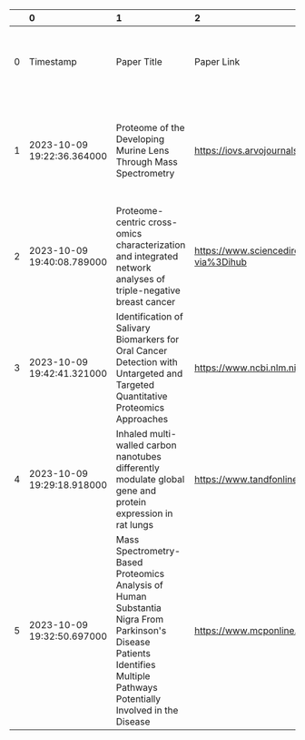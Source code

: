 |    | 0                          | 1                                                                                                                                                                        | 2                                                                              | 3        | 4             | 5                       | 6                                              | 7                          | 8                                                     | 9                                                                                                     | 10                                                    | 11                                                   | 12                                      | 13                                                                                                                                                                                                                                                                                                                                                                                                                                                                                                                     | 14                                        | 15                     | 16                                    | 17                | 18                                                                             | 19                                    | 20                                                                                                                                                                 | 21                                         | 22                                    | 23                                         | 24                                                                                                                                              | 25             | 26                       | 27      | 28             | 29        |
|---:|:---------------------------|:-------------------------------------------------------------------------------------------------------------------------------------------------------------------------|:-------------------------------------------------------------------------------|:---------|:--------------|:------------------------|:-----------------------------------------------|:---------------------------|:------------------------------------------------------|:------------------------------------------------------------------------------------------------------|:------------------------------------------------------|:-----------------------------------------------------|:----------------------------------------|:-----------------------------------------------------------------------------------------------------------------------------------------------------------------------------------------------------------------------------------------------------------------------------------------------------------------------------------------------------------------------------------------------------------------------------------------------------------------------------------------------------------------------|:------------------------------------------|:-----------------------|:--------------------------------------|:------------------|:-------------------------------------------------------------------------------|:--------------------------------------|:-------------------------------------------------------------------------------------------------------------------------------------------------------------------|:-------------------------------------------|:--------------------------------------|:-------------------------------------------|:------------------------------------------------------------------------------------------------------------------------------------------------|:---------------|:-------------------------|:--------|:---------------|:----------|
|  0 | Timestamp                  | Paper Title                                                                                                                                                              | Paper Link                                                                     | PMID ID  | PRIDE ID      | Organism                | Tissue                                         | Disease                    | Groups                                                | Experimental Variables                                                                                | Number of Samples per Group (n)                       | Total Number of Samples (n)                          | Sample Annotation File Available? (Y/N) | Link or description for Sample Annotation File                                                                                                                                                                                                                                                                                                                                                                                                                                                                         | Data type (Phosphorylation vs Expression) | Label free or labeled? | If Labeled, which label? (TMT, iTRAQ) | Fractioned? (Y/N) | Which Software? (PEAKS, ProteomeDiscoverer, Scaffold, MaxQuant, OpenMS, Other) | Peptide level matrix available? (Y/N) | Link or description for Peptide Data Matrix File                                                                                                                   | Size of Peptide Matrix (Peptide x Samples) | Protein level matrix available? (Y/N) | Size of Protein Matrix (Protein x Samples) | Link or description for Protein Data Matrix File                                                                                                | TMT info (Y/N) | SEARCH file w/MetO (Y/N) | Enzymes | RAW file (Y/N) | Your Name |
|  1 | 2023-10-09 19:22:36.364000 | Proteome of the Developing Murine Lens Through Mass Spectrometry                                                                                                         | https://iovs.arvojournals.org/article.aspx?articleid=2670138                   | 29332127 | PXD006381     | Mus musculus (mouse)    | Lens of camera-type eye                        | Cataractogenesis           | WT                                                    | Time points: Embryonic day 15 (E15) and 18 (E18) and postnatal day 0 (P0), 3 (P3), 6 (P6), and 9 (P9) | 3 biological replicates for each subgroup (timepoint) | Total: 18 (3*6 = biological replicates x nTimepoint) | Y                                       | https://arvo.silverchair-cdn.com/arvo/content_public/journal/iovs/936670/iovs-58-13-55_s17.xlsx?Expires=1694527471&Signature=mHlI~HEy-FgNjqxvb94lFXK~l~HNZu~3jqskFnU~EYhunLtPRQBIvMmRPoXClW6m-gQDd4hjZ2XtUuEwIsyDgOKhoRN0odhGEgeFMbA5mtIAVwYy3XZ~Xkv5NfoFbU7RWjuwOOk4JgGc3TWGBVtsAZWfIIFIYwqt65MkdOQNNxi-xffZN3-ft4710Zavg6D6YhcHe-po3WVQ1iWPMOJqHESL~cmFOPgB40qAD1PZq7WInSAKoH7n-vodUu-KfsJLHxWwrAg55fGqUc0yodOU1foOHgtZjWl15-AgZKdbAks2oONvcJbGYRV0UBal3L-IiTHEdGYTgAcx52ygO9mcLg__&Key-Pair-Id=APKAIE5G5CRDK6RD3PGA | Protein Expression                        | Labeled                | TMT                                   | N                 | ProteomeDiscoverer                                                             | N                                     | nan                                                                                                                                                                | nan                                        | Yes                                   | 6076 x 18                                  | https://iovs.arvojournals.org/article.aspx?articleid=2670138                                                                                    | nan            | nan                      | trypsin | nan            | nan       |
|  2 | 2023-10-09 19:40:08.789000 | Proteome-centric cross-omics characterization and integrated network analyses of triple-negative breast cancer                                                           | https://www.sciencedirect.com/science/article/pii/S2211124722001875?via%3Dihub | 35235781 | IPX0003222000 | Human                   | Breast tumor and non-cancerous adjacent tissue | TNBC                       | FUSCCTNBC cohort                                      | Breast cancer and non-cancerous tissue                                                                | 90 FUSCCTNBC cohort                                   | Total: 90                                            | Y                                       | https://ars.els-cdn.com/content/image/1-s2.0-S2211124722001875-mmc2.xlsx                                                                                                                                                                                                                                                                                                                                                                                                                                               | Phosphorylation                           | Label free             | nan                                   | N                 | MaxQuant                                                                       | Yes                                   | https://ars.els-cdn.com/content/image/1-s2.0-S2211124722001875-mmc3.xlsx                                                                                           | 20069 x 86                                 | Y                                     | 7531 x 82                                  | https://ars.els-cdn.com/content/image/1-s2.0-S2211124722001875-mmc3.xlsx                                                                        | nan            | nan                      | Trypsin | nan            | nan       |
|  3 | 2023-10-09 19:42:41.321000 | Identification of Salivary Biomarkers for Oral Cancer Detection with Untargeted and Targeted Quantitative Proteomics Approaches                                          | https://www.ncbi.nlm.nih.gov/pmc/articles/PMC6731081/                          | 31253657 | PXD008655     | Human                   | Saliva                                         | Oral Cancer                | HC, OPMD, OSCC cohorts                                | healthy, potentially malignant, oral squamous cell carcinoma                                          | 115 HC, 116 OPMD, 117 OSCC                            | Total: 348                                           | Y                                       | https://www.ncbi.nlm.nih.gov/pmc/articles/PMC6731081/bin/152475_0_supp_321761_pqpfdb.xlsx                                                                                                                                                                                                                                                                                                                                                                                                                              | Protein expression                        | Labeled                | iTRAQ                                 | Y                 | Proteome Discoverer                                                            | Y                                     | https://www.ncbi.nlm.nih.gov/pmc/articles/PMC6731081/bin/152475_0_supp_321762_pqpfdb.xlsx                                                                          | 45062 x 348                                | No                                    | 1838 x 348                                 | nan                                                                                                                                             | Y              | nan                      | Trypsin | nan            | nan       |
|  4 | 2023-10-09 19:29:18.918000 | Inhaled multi-walled carbon nanotubes differently modulate global gene and protein expression in rat lungs                                                               | https://www.tandfonline.com/doi/full/10.1080/17435390.2020.1851418             | 33332178 | PXD029842     | Rattus norvegicus (rat) | Lung tissue                                    | Carbon Nanotube Inhalation | Multi-walled carbon nanotubes inhaled: NM-401, NM-403 | Recovery Period (RP): 3/30/90/180 days, Dosage: High, Low                                             | 6 rats for each group                                 | Total: 48 (6 x nRP x nDosage = 6 x 4 x 2)            | N                                       | nan                                                                                                                                                                                                                                                                                                                                                                                                                                                                                                                    | Protein Expression                        | Label Free             | nan                                   | N                 | MaxQuant                                                                       | N                                     | nan                                                                                                                                                                | nan                                        | Yes                                   | 1175 x 48                                  | https://www.tandfonline.com/doi/suppl/10.1080/17435390.2020.1851418?scroll=top&role=tab#:~:text=Share-,Download,-figshare -Supplementary file 8 | nan            | nan                      | trypsin | nan            | nan       |
|  5 | 2023-10-09 19:32:50.697000 | Mass Spectrometry-Based Proteomics Analysis of Human Substantia Nigra From Parkinson's Disease Patients Identifies Multiple Pathways Potentially Involved in the Disease | https://www.mcponline.org/article/S1535-9476(22)00260-2/fulltext               | 36423813 | nan           | Human                   | Substantia Nigra                               | Parkinson's Disease        | Parkinson's vs healthy                                | Main and replication experiment; FDR calculation with and without permutations in groups              | 15 for each group                                     | 15*2 = 30 samples total                              | Y                                       | http://efaidnbmnnnibpcajpcglclefindmkaj/https://www.mcponline.org/cms/10.1016/j.mcpro.2022.100452/attachment/bd62a816-b040-43ea-b97e-410198cdacb7/mmc8.pdf                                                                                                                                                                                                                                                                                                                                                             | "Protein Expression "                     | Label Free             | nan                                   | N                 | ProteomeDiscoverer                                                             | Yes                                   | https://www.mcponline.org/cms/10.1016/j.mcpro.2022.100280/attachment/439cf0fb-1eac-48a2-b7ae-ab88bb45fc83/mmc6.xlsx -Given in 2nd coloumn of supplementary data S1 | 134787 x 66                                | Yes                                   | 9743 x 30                                  | Given in 1st column of supplementary data S1                                                                                                    | nan            | nan                      | Trypsin | nan            | nan       |